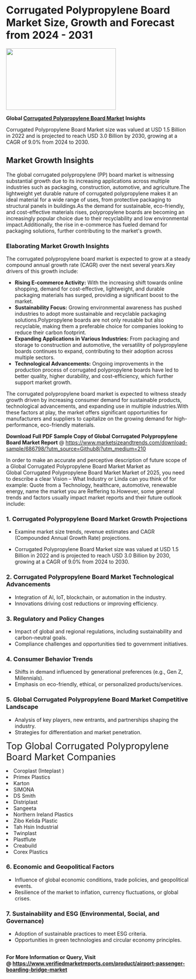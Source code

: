 <H1>Corrugated Polypropylene Board Market Size, Growth and Forecast from 2024 - 2031</H1><img class="aligncenter size-medium wp-image-584254" src="https://thirdeyenews.in/wp-content/uploads/2024/09/Global-Market-Research-300x168.jpeg" alt="" width="300" height="168" /><p><strong>Global&nbsp;<a href="https://www.marketsizeandtrends.com/download-sample/686798/?utm_source=Github8j?utm_medium=210">Corrugated Polypropylene Board Market</a> Insights</strong></p><p>Corrugated Polypropylene Board Market size was valued at USD 1.5 Billion in 2022 and is projected to reach USD 3.0 Billion by 2030, growing at a CAGR of 9.0% from 2024 to 2030.</p><p><h2>Market Growth Insights</h2> <p>The global corrugated polypropylene (PP) board market is witnessing substantial growth due to its increasing applications across multiple industries such as packaging, construction, automotive, and agriculture.The lightweight yet durable nature of corrugated polypropylene makes it an ideal material for a wide range of uses, from protective packaging to structural panels in buildings.As the demand for sustainable, eco-friendly, and cost-effective materials rises, polypropylene boards are becoming an increasingly popular choice due to their recyclability and low environmental impact.Additionally, the rise in e-commerce has fueled demand for packaging solutions, further contributing to the market's growth.</p> <h3>Elaborating Market Growth Insights</h3> <p>The corrugated polypropylene board market is expected to grow at a steady compound annual growth rate (CAGR) over the next several years.Key drivers of this growth include:</p> <ul> <li><strong>Rising E-commerce Activity:</strong> With the increasing shift towards online shopping, demand for cost-effective, lightweight, and durable packaging materials has surged, providing a significant boost to the market.</li> <li><strong>Sustainability Focus:</strong> Growing environmental awareness has pushed industries to adopt more sustainable and recyclable packaging solutions.Polypropylene boards are not only reusable but also recyclable, making them a preferable choice for companies looking to reduce their carbon footprint.</li> <li><strong>Expanding Applications in Various Industries:</strong> From packaging and storage to construction and automotive, the versatility of polypropylene boards continues to expand, contributing to their adoption across multiple sectors.</li> <li><strong>Technological Advancements:</strong> Ongoing improvements in the production process of corrugated polypropylene boards have led to better quality, higher durability, and cost-efficiency, which further support market growth.</li> </ul> <p>The corrugated polypropylene board market is expected to witness steady growth driven by increasing consumer demand for sustainable products, technological advancements, and expanding use in multiple industries.With these factors at play, the market offers significant opportunities for manufacturers and suppliers to capitalize on the growing demand for high-performance, eco-friendly materials.</p> <p><span class=""><strong>Download Full PDF Sample Copy of Global Corrugated Polypropylene Board Market Report</strong> @ <a href="https://www.marketsizeandtrends.com/download-sample/686798/?utm_source=Github8j?utm_medium=210" target="_blank">https://www.marketsizeandtrends.com/download-sample/686798/?utm_source=Github8j?utm_medium=210</a></span></p><p>In order to make an accurate and perceptive description of future scope of a Global&nbsp;Corrugated Polypropylene Board Market Market as Global&nbsp;Corrugated Polypropylene Board Market Market of 2025, you need to describe a clear Vision &ndash; What Industry or Linda can you think of for example: Quote from a Technology, healthcare, automotive, renewable energy, name the market you are Reffering to.However, some general trends and factors usually impact market reports and their future outlook include:</p><h3>1.&nbsp;<strong>Corrugated Polypropylene Board Market Growth Projections</strong></h3><ul><li>Examine market size trends, revenue estimates and CAGR (Compounded Annual Growth Rate) projections.</li><li><p>Corrugated Polypropylene Board Market size was valued at USD 1.5 Billion in 2022 and is projected to reach USD 3.0 Billion by 2030, growing at a CAGR of 9.0% from 2024 to 2030.</p></li></ul><h3>2.&nbsp;<strong>Corrugated Polypropylene Board Market Technological Advancements</strong></h3><ul><li>Integration of AI, IoT, blockchain, or automation in the industry.</li><li>Innovations driving cost reductions or improving efficiency.</li></ul><h3>3.&nbsp;<strong>Regulatory and Policy Changes</strong></h3><ul><li>Impact of global and regional regulations, including sustainability and carbon-neutral goals.</li><li>Compliance challenges and opportunities tied to government initiatives.</li></ul><h3>4.&nbsp;<strong>Consumer Behavior Trends</strong></h3><ul><li>Shifts in demand influenced by generational preferences (e.g., Gen Z, Millennials).</li><li>Emphasis on eco-friendly, ethical, or personalized products/services.</li></ul><h3>5.&nbsp;<strong>Global Corrugated Polypropylene Board Market Competitive Landscape</strong></h3><ul><li>Analysis of key players, new entrants, and partnerships shaping the industry.</li><li>Strategies for differentiation and market penetration.</li></ul><p data-pm-slice="1 1 []"><span style="color: inherit; font-family: inherit; font-size: 25px;">Top Global Corrugated Polypropylene Board Market Companies</span></p><div class="" data-test-id=""><p><li>Coroplast (Inteplast )</li><li> Primex Plastics</li><li> Karton</li><li> SIMONA</li><li> DS Smith</li><li> Distriplast</li><li> Sangeeta</li><li> Northern Ireland Plastics</li><li> Zibo Kelida Plastic</li><li> Tah Hsin Industrial</li><li> Twinplast</li><li> Plastflute</li><li> Creabuild</li><li> Corex Plastics</li></p></div><h3>6.&nbsp;<strong>Economic and Geopolitical Factors</strong></h3><ul><li>Influence of global economic conditions, trade policies, and geopolitical events.</li><li>Resilience of the market to inflation, currency fluctuations, or global crises.</li></ul><h3>7.&nbsp;<strong>Sustainability and ESG (Environmental, Social, and Governance)</strong></h3><ul><li>Adoption of sustainable practices to meet ESG criteria.</li><li>Opportunities in green technologies and circular economy principles.</li></ul><h2><strong style="font-size: 14px;">For More Information or Query, Visit @&nbsp;</strong><a style="background-color: #ffffff; font-size: 14px;" href="https://www.marketsizeandtrends.com/report/corrugated-polypropylene-board-market/" target="_blank">https://www.verifiedmarketreports.com/product/airport-passenger-boarding-bridge-market</a></h2>